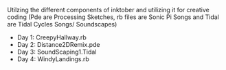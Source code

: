 Utilzing the different components of inktober and utilizing it for creative coding (Pde are Processing Sketches, rb files are Sonic Pi Songs and Tidal are Tidal Cycles Songs/ Soundscapes)


+ Day 1: CreepyHallway.rb	
+ Day 2: Distance2DRemix.pde
+ Day 3: SoundScaping1.Tidal
+ Day 4: WindyLandings.rb
